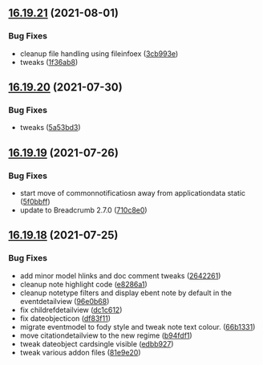 ## [16.19.21](https://github.com/phandcock/GrampsView/compare/v16.19.20...v16.19.21) (2021-08-01)


### Bug Fixes

* cleanup file handling using fileinfoex ([3cb993e](https://github.com/phandcock/GrampsView/commit/3cb993eb0be2d0122e04d1abf22ad7bc88e21046))
* tweaks ([1f36ab8](https://github.com/phandcock/GrampsView/commit/1f36ab8d4a165402f7779198fbf2f4f456b48bff))



## [16.19.20](https://github.com/phandcock/GrampsView/compare/v16.19.19...v16.19.20) (2021-07-30)


### Bug Fixes

* tweaks ([5a53bd3](https://github.com/phandcock/GrampsView/commit/5a53bd3fd824e7c83d88ffb994616cb9af91e659))



## [16.19.19](https://github.com/phandcock/GrampsView/compare/v16.19.18...v16.19.19) (2021-07-26)


### Bug Fixes

* start move of commonnotificatiosn away from applicationdata static ([5f0bbff](https://github.com/phandcock/GrampsView/commit/5f0bbff614b3c03394d2ee1fe2037640d8df8821))
* update to Breadcrumb 2.7.0 ([710c8e0](https://github.com/phandcock/GrampsView/commit/710c8e01e04c9e9e2740d426d1f9038697fa38c8))



## [16.19.18](https://github.com/phandcock/GrampsView/compare/v16.19.17...v16.19.18) (2021-07-25)


### Bug Fixes

* add minor model hlinks and doc  comment tweaks ([2642261](https://github.com/phandcock/GrampsView/commit/2642261e0ac8bb6f467ba8500e495eba9a2016c8))
* cleanup note highlight code ([e8286a1](https://github.com/phandcock/GrampsView/commit/e8286a189a8ac02d80d88d1942b98ceca3dfa1b4))
* cleanup notetype filters and display ebent note by default in the eventdetailview ([96e0b68](https://github.com/phandcock/GrampsView/commit/96e0b6804818423bffaa846ac138a1c16eb23774))
* fix childrefdetailview ([dc1c612](https://github.com/phandcock/GrampsView/commit/dc1c612c1f7789c4b9fca59ae29b99b8bd89e8c9))
* fix dateobjecticon ([df83f11](https://github.com/phandcock/GrampsView/commit/df83f11ab624142dc909c3837e7e9d8c13cc6612))
* migrate eventmodel to fody style and tweak note text colour. ([66b1331](https://github.com/phandcock/GrampsView/commit/66b1331b7ebd53d9997f2ed284e372e4e2b1cc61))
* move citationdetailview to the new regime ([b94fdf1](https://github.com/phandcock/GrampsView/commit/b94fdf1cab66ce5b9822df92d444551ae0f8abb9))
* tweak dateobject cardsingle visible ([edbb927](https://github.com/phandcock/GrampsView/commit/edbb9274fbfae80b4c23e981d74fcac8c1a9afe1))
* tweak various addon files ([81e9e20](https://github.com/phandcock/GrampsView/commit/81e9e20ae56524fed9ce023ee1cc639f8986299f))



